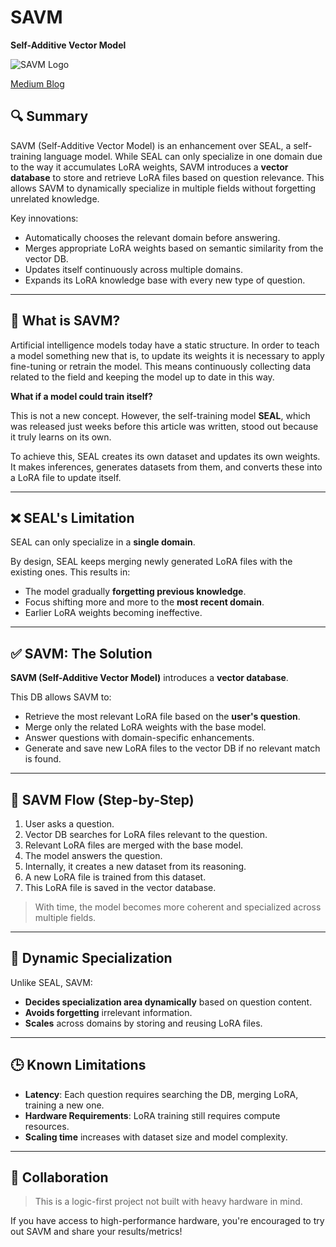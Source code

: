 # SAVM
**Self-Additive Vector Model**

![SAVM Logo](https://miro.medium.com/v2/resize:fit:1000/format:webp/1*epuDs5ey8xJQET7yJKUqLw.png)

[Medium Blog](https://medium.com/@berkaydemirkol/savm-self-additive-vector-model-41c992b2bfc5)

## 🔍 Summary

SAVM (Self-Additive Vector Model) is an enhancement over SEAL, a self-training language model. While SEAL can only specialize in one domain due to the way it accumulates LoRA weights, SAVM introduces a **vector database** to store and retrieve LoRA files based on question relevance. This allows SAVM to dynamically specialize in multiple fields without forgetting unrelated knowledge.

Key innovations:
- Automatically chooses the relevant domain before answering.
- Merges appropriate LoRA weights based on semantic similarity from the vector DB.
- Updates itself continuously across multiple domains.
- Expands its LoRA knowledge base with every new type of question.

---

## 📌 What is SAVM?

Artificial intelligence models today have a static structure. In order to teach a model something new that is, to update its weights it is necessary to apply fine-tuning or retrain the model. This means continuously collecting data related to the field and keeping the model up to date in this way.

**What if a model could train itself?**

This is not a new concept. However, the self-training model **SEAL**, which was released just weeks before this article was written, stood out because it truly learns on its own.

To achieve this, SEAL creates its own dataset and updates its own weights. It makes inferences, generates datasets from them, and converts these into a LoRA file to update itself.

---

## ❌ SEAL's Limitation

SEAL can only specialize in a **single domain**.

By design, SEAL keeps merging newly generated LoRA files with the existing ones. This results in:
- The model gradually **forgetting previous knowledge**.
- Focus shifting more and more to the **most recent domain**.
- Earlier LoRA weights becoming ineffective.

---

## ✅ SAVM: The Solution

**SAVM (Self-Additive Vector Model)** introduces a **vector database**.

This DB allows SAVM to:
- Retrieve the most relevant LoRA file based on the **user's question**.
- Merge only the related LoRA weights with the base model.
- Answer questions with domain-specific enhancements.
- Generate and save new LoRA files to the vector DB if no relevant match is found.

---

## 🔁 SAVM Flow (Step-by-Step)

1. User asks a question.
2. Vector DB searches for LoRA files relevant to the question.
3. Relevant LoRA files are merged with the base model.
4. The model answers the question.
5. Internally, it creates a new dataset from its reasoning.
6. A new LoRA file is trained from this dataset.
7. This LoRA file is saved in the vector database.

> With time, the model becomes more coherent and specialized across multiple fields.

---

## 🧠 Dynamic Specialization

Unlike SEAL, SAVM:
- **Decides specialization area dynamically** based on question content.
- **Avoids forgetting** irrelevant information.
- **Scales** across domains by storing and reusing LoRA files.

---

## 🕒 Known Limitations

- **Latency**: Each question requires searching the DB, merging LoRA, training a new one.
- **Hardware Requirements**: LoRA training still requires compute resources.
- **Scaling time** increases with dataset size and model complexity.

---

## 🤝 Collaboration

> This is a logic-first project not built with heavy hardware in mind.

If you have access to high-performance hardware, you're encouraged to try out SAVM and share your results/metrics!


